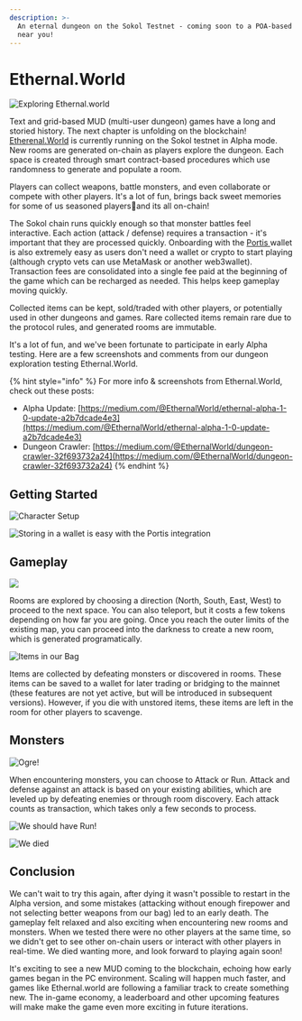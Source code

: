 ```yaml
---
description: >-
  An eternal dungeon on the Sokol Testnet - coming soon to a POA-based chain
  near you!
---
```


# Ethernal.World

![Exploring Ethernal.world](../.gitbook/assets/ethernal.world-1%20%281%29.png)

Text and grid-based MUD \(multi-user dungeon\) games have a long and storied history. The next chapter is unfolding on the blockchain! [Etherenal.World](https://ethernal.world/) is currently running on the Sokol testnet in Alpha mode. New rooms are generated on-chain as players explore the dungeon. Each space is created through smart contract-based procedures which use randomness to generate and populate a room.

Players can collect weapons, battle monsters, and even collaborate or compete with other players.  It's a lot of fun, brings back sweet memories for some of us seasoned players👴and its all on-chain!

The Sokol chain runs quickly enough so that monster battles feel interactive. Each action \(attack / defense\) requires a transaction -  it's important that they are processed quickly. Onboarding with the [Portis ](https://portis.io/)wallet is also extremely easy as users don't need a wallet or crypto to start playing \(although crypto vets can use MetaMask or another web3wallet\). Transaction fees are consolidated into a single fee paid at the beginning of the game which can be recharged as needed. This helps keep gameplay moving quickly.

Collected items can be kept, sold/traded with other players, or potentially used in other dungeons and games. Rare collected items remain rare due to the protocol rules, and generated rooms are immutable.

It's a lot of fun, and we've been fortunate to participate in early Alpha testing. Here are a few screenshots and comments from our dungeon exploration testing Ethernal.World.

{% hint style="info" %}
For more info & screenshots from Ethernal.World, check out these posts:

* Alpha Update: [https://medium.com/@EthernalWorld/ethernal-alpha-1-0-update-a2b7dcade4e3](https://medium.com/@EthernalWorld/ethernal-alpha-1-0-update-a2b7dcade4e3)
* Dungeon Crawler: [https://medium.com/@EthernalWorld/dungeon-crawler-32f693732a24](https://medium.com/@EthernalWorld/dungeon-crawler-32f693732a24)
{% endhint %}

## Getting Started

![Character Setup](../.gitbook/assets/ethernal-world-start.png)

![Storing in a wallet is easy with the Portis integration](../.gitbook/assets/ethernal-world-portis.png)

## Gameplay

![](../.gitbook/assets/ethernal.world-1.png)

Rooms are explored by choosing a direction \(North, South, East, West\) to proceed to the next space. You can also teleport, but it costs a few tokens depending on how far you are going. Once you reach the outer limits of the existing map, you can proceed into the darkness to create a new room, which is generated programatically.

![Items in our Bag](../.gitbook/assets/ethernal-world-bag.png)

Items are collected by defeating monsters or discovered in rooms. These items can be saved to a wallet for later trading or bridging to the mainnet \(these features are not yet active, but will be introduced in subsequent versions\). However, if you die with unstored items,  these items are left in the room for other players to scavenge. 

## Monsters

![Ogre!](../.gitbook/assets/ethernal-world-ogre.png)

When encountering monsters, you can choose to Attack or Run. Attack and defense against an attack is based on your existing abilities, which are leveled up by defeating enemies or through room discovery. Each attack counts as transaction, which takes only a few seconds to process.

![We should have Run!](../.gitbook/assets/ethernal-world-djinn.png)

![We died](../.gitbook/assets/ethernal-world-died.png)

## Conclusion

We can't wait to try this again, after dying it wasn't possible to restart in the Alpha version, and some mistakes \(attacking without enough firepower and not selecting better weapons from our bag\) led to an early death. The gameplay felt relaxed and also exciting when encountering new rooms and monsters. When we tested there were no other players at the same time, so we didn't get to see other on-chain users or interact with other players in real-time. We died wanting more, and look forward to playing again soon!

It's exciting to see a new MUD coming to the blockchain, echoing how early games began in the PC environment. Scaling will happen much faster, and games like Ethernal.world are following a familiar track to create something new. The in-game economy, a leaderboard and other upcoming features will make make the game even more exciting in future iterations.

